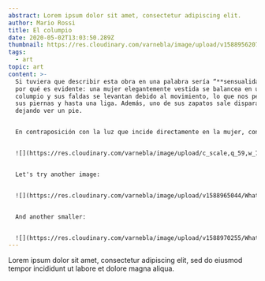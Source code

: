 ```yaml
---
abstract: Lorem ipsum dolor sit amet, consectetur adipiscing elit.
author: Mario Rossi
title: El columpio
date: 2020-05-02T13:03:50.289Z
thumbnail: https://res.cloudinary.com/varnebla/image/upload/v1588956207/whatsapp-image-2020-04-25-at-18.52.00_q56zh2_dgjznv.jpg
tags:
  - art
topic: art
content: >-
  Si tuviera que describir esta obra en una palabra sería “**sensualidad**“. El
  por qué es evidente: una mujer elegantemente vestida se balancea en un
  columpio y sus faldas se levantan debido al movimiento, lo que nos permite ver
  sus piernas y hasta una liga. Además, uno de sus zapatos sale disparado
  dejando ver un pie.


  En contraposición con la luz que incide directamente en la mujer, contrastan dos personajes masculinos. En las sombras de los árboles, sentado en un banco de piedra, un hombre de avanzada edad (como parece indicar su pelo blanco), controla el mecanismo de cuerdas que mueve el columpio de la mujer, seguramente su esposa. El personaje que cierra el grupo es un hombre aparentemente más joven, que está tumbado en primer término, mirando directamente a la mujer (y seguramente lo que hay bajo sus faldas). Este personaje ha sido interpretado como el amante, que se burla. Por tanto, **las tres figuras forman un triángulo,** tanto en el soporte plástico como en la vida real.


  ![](https://res.cloudinary.com/varnebla/image/upload/c_scale,q_59,w_721/v1588955091/whatsapp-image-2020-04-25-at-18.52.00_q56zh2.jpg)


  Let's try another image:


  ![](https://res.cloudinary.com/varnebla/image/upload/v1588965044/WhatsApp_Image_2020-04-25_at_18.52.00_1_wlasc7.jpg)


  And another smaller:


  ![](https://res.cloudinary.com/varnebla/image/upload/v1588970255/WhatsApp_Image_2020-04-25_at_18.50.17_ub76yf.jpg)
---
```


Lorem ipsum dolor sit amet, consectetur adipiscing elit, sed do eiusmod tempor incididunt ut labore et dolore magna aliqua.
